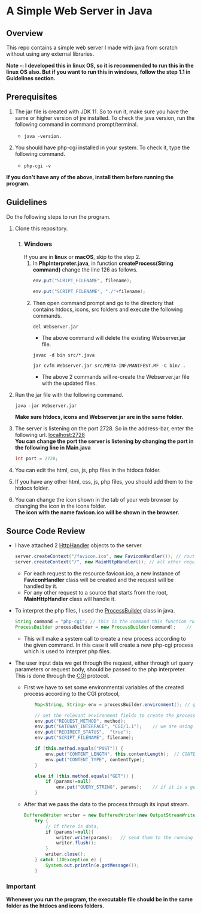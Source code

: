 # A Simple Web Server in Java

## Overview
This repo contains a simple web server I made with java from scratch without using any external libraries.

**Note -: I developed this in linux OS, so it is recommended to run this in the linux OS also. But if you want to run this in windows,  follow the step 1.1 in Guidelines section.**

## Prerequisites
1. The jar file is created with JDK 11. So to run it, make sure you have the same or higher version of jre installed.
   To check the java version, run the following command in command prompt/terminal.
     - ```console
       java -version.
       ```
2. You should have php-cgi installed in your system. To check it, type the following command.

   - ```console
     php-cgi -v
     ```
**If you don't have any of the above, install them before running the program.**

## Guidelines
Do the following steps to run the program.
1. Clone this repository.
   1. ### Windows
      If you are in **linux** or **macOS**, skip to the step 2.  
      1.    In **PhpInterpreter.java**, in function **createProcess(String command)** change the line 126 as follows.
            ```java
            env.put("SCRIPT_FILENAME", filename);
            ``` 
            ```java
            env.put("SCRIPT_FILENAME", "./"+filename);
            ```
         2. Then open command prompt and go to the directory that contains htdocs, icons, src folders and execute the following commands.
            ```console
            del Webserver.jar
            ```
            +   The above command will delete the existing Webserver.jar file.
            ```console
            javac -d bin src/*.java
            ```
            ```console
            jar cvfm Webserver.jar src/META-INF/MANIFEST.MF -C bin/ .
            ```
            + The above 2 commands will re-create the Webserver.jar file with the updated files.

2. Run the jar file with the following command.
   ```console
   java -jar Webserver.jar
   ```
   **Make sure htdocs, icons and Webserver.jar are in the same folder.**
3. The server is listening on the port 2728. So in the address-bar, enter the following url.
   [localhost:2728](http://localhost:2728)  
   **You can change the port the server is listening by changing the port in the following line in Main.java**  
     ```java
   int port = 2728;
   ```
4. You can edit the html, css, js, php files in the htdocs folder.
5. If you have any other html, css, js, php files, you should add them to the htdocs folder.
6. You can change the icon shown in the tab of your web browser by changing the icon in the icons folder.  
    **The icon with the name favicon.ico will be shown in the browser.**

## Source Code Review
+ I have attached 2 [HttpHandler](https://docs.oracle.com/javase/8/docs/jre/api/net/httpserver/spec/com/sun/net/httpserver/HttpHandler.html) objects to the server.
   ```java
   server.createContext("/favicon.ico", new FaviconHandler()); // route all requests to resource /favicon.ico to FaviconHandler.
   server.createContext("/", new MainHttpHandler()); // all other requests are handled by the MainHttpHandler.
    ```
  + For each request to the resource favicon.ico, a new instance of **FaviconHandler** class will be created and the request will be handled by it.
  + For any other request to a source that starts from the root, **MainHttpHandler** class will handle it.
  
+ To interpret the php files, I used the [ProcessBuilder](https://docs.oracle.com/javase/8/docs/api/java/lang/ProcessBuilder.html) class in java.
  ```java
  String command = "php-cgi"; // this is the command this function runs.
  ProcessBuilder processBuilder = new ProcessBuilder(command);    // create a builder that will build (start) the process.
  ```
    + This will make a system call to create a new process according to the given command. In this case it will create a new php-cgi process which is used to interpret php files.
  
+ The user input data we get through the request, either through url query parameters or request body, should be passed to the php interpreter. This is done through the [CGI](https://www.rfc-editor.org/rfc/rfc3875) protocol.
  + First we have to set some environmental variables of the created process according to the CGI protocol,   
    ```java
        Map<String, String> env = processBuilder.environment(); // gets a pointer to the environment attached to this process.

        // set the relevant environment fields to create the process.
        env.put("REQUEST_METHOD", method);
        env.put("GATEWAY_INTERFACE", "CGI/1.1");    // we are using cgi to interpret php files.
        env.put("REDIRECT_STATUS",  "true");
        env.put("SCRIPT_FILENAME", filename);

        if (this.method.equals("POST")) {
            env.put("CONTENT_LENGTH", this.contentLength);  // CONTENT_LENGTH, CONTENT_TYPE should be set only if the request is a POST request.
            env.put("CONTENT_TYPE", contentType);
        }

        else if (this.method.equals("GET")) {
            if (params!=null)
                env.put("QUERY_STRING", params);    // if it is a get request, we need to set QUERY_STRING env.
        }
    ```
  + After that we pass the data to the process through its input stream.
    ```java
    BufferedWriter writer = new BufferedWriter(new OutputStreamWriter(phpProcess.getOutputStream()));
        try {
            // if there is data,
            if (params!=null){
                writer.write(params);   // send them to the running process.
                writer.flush();
            }
            writer.close();
        } catch (IOException e) {
            System.out.println(e.getMessage());
        }
    ```

### Important
**Whenever you run the program, the executable file should be in the same folder as the htdocs and icons folders.**